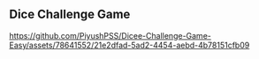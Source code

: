 
<h2>Dice Challenge Game</h2>

https://github.com/PiyushPSS/Dicee-Challenge-Game-Easy/assets/78641552/21e2dfad-5ad2-4454-aebd-4b78151cfb09

